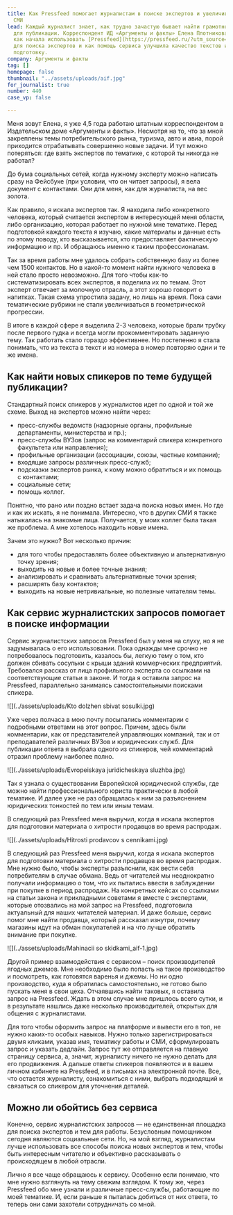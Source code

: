 ```yaml
---
title: Как Pressfeed помогает журналистам в поиске экспертов и увеличивает производительность
  СМИ
lead: Каждый журналист знает, как трудно зачастую бывает найти грамотного эксперта
  для публикации. Корреспондент ИД «Аргументы и факты» Елена Плотникова рассказывает,
  как начала использовать [Pressfeed](https://pressfeed.ru/?utm_source=news&utm_medium=intro&utm_campaign=lead&utm_content=kak-pressfeed-pomogaet-zhurnalistam-v-poiske-ekspertov-i-uvelichivaet-proizvoditelnost-smi)
  для поиска экспертов и как помощь сервиса улучшила качество текстов и ускорила их
  подготовку.
company: Аргументы и факты
tag: []
homepage: false
thumbnail: "../assets/uploads/aif.jpg"
for_journalist: true
number: 440
case_vp: false

---
```

Меня зовут Елена, я уже 4,5 года работаю штатным корреспондентом в Издательском доме «Аргументы и факты». Несмотря на то, что за мной закреплены темы потребительского рынка, туризма, авто и авиа, порой приходится отрабатывать совершенно новые задачи. И тут можно потеряться: где взять экспертов по тематике, с которой ты никогда не работал?

До бума социальных сетей, когда нужному эксперту можно написать сразу на Фейсбуке (при условии, что он читает запросы), я вела документ с контактами. Они для меня, как для журналиста, на вес золота.

Как правило, я искала экспертов так. Я находила либо конкретного человека, который считается экспертом в интересующей меня области, либо организацию, которая работает по нужной мне тематике. Перед подготовкой каждого текста я изучаю, какие материалы и данные есть по этому поводу, кто высказывается, кто предоставляет фактическую информацию и пр. И обращаюсь именно к таким профессионалам.

Так за время работы мне удалось собрать собственную базу из более чем 1500 контактов. Но в какой-то момент найти нужного человека в ней стало просто невозможно. Для того чтобы как-то систематизировать всех экспертов, я поделила их по темам. Этот эксперт отвечает за молочную отрасль, а этот хорошо говорит о напитках. Такая схема упростила задачу, но лишь на время. Пока сами тематические рубрики не стали увеличиваться в геометрической прогрессии.

В итоге в каждой сфере я выделила 2-3 человека, которые брали трубку после первого гудка и всегда могли прокомментировать заданную тему. Так работать стало гораздо эффективнее. Но постепенно я стала понимать, что из текста в текст и из номера в номер повторяю одни и те же имена.

## Как найти новых спикеров по теме будущей публикации?

Стандартный поиск спикеров у журналистов идет по одной и той же схеме. Выход на экспертов можно найти через:

* пресс-службы ведомств (надзорные органы, профильные департаменты, министерства и пр.);
* пресс-службы ВУЗов (запрос на комментарий спикера конкретного факультета или направления);
* профильные организации (ассоциации, союзы, частные компании);
* входящие запросы различных пресс-служб;
* подсказки экспертов рынка, к кому можно обратиться и их помощь с контактами;
* социальные сети;
* помощь коллег.

Понятно, что рано или поздно встает задача поиска новых имен. Но где и как их искать, я не понимала. Интересно, что в других СМИ я также натыкалась на знакомые лица. Получается, у моих коллег была такая же проблема. А мне хотелось находить новые имена.

Зачем это нужно? Вот несколько причин:

* для того чтобы предоставлять более объективную и альтернативную точку зрения;
* выходить на новые и более точные знания;
* анализировать и сравнивать альтернативные точки зрения;
* расширять базу контактов;
* выходить на новые нетривиальные, но полезные читателям темы.

## Как сервис журналистских запросов помогает в поиске информации

Сервис журналистских запросов Pressfeed был у меня на слуху, но я не задумывалась о его использовании. Пока однажды мне срочно не потребовалось подготовить, казалось бы, легкую тему о том, кто должен сбивать сосульки с крыши зданий коммерческих предприятий. Требовался рассказ от лица профильного эксперта со ссылками на соответствующие статьи в законе. И тогда я оставила запрос на Pressfeed, параллельно занимаясь самостоятельными поисками спикера.

![](../assets/uploads/Kto dolzhen sbivat sosulki.jpg)

Уже через полчаса в мою почту посыпались комментарии с подробными ответами на этот вопрос. Причем, здесь были комментарии, как от представителей управляющих компаний, так и от преподавателей различных ВУЗов и юридических служб. Для публикации ответа я выбрала одного из спикеров, чей комментарий отразил проблему наиболее полно.

![](../assets/uploads/Evropeiskaya juridicheskaya sluzhba.jpg)

Так я узнала о существовании Европейской юридической службы, где можно найти профессионального юриста практически в любой тематике. И далее уже не раз обращалась к ним за разъяснением юридических тонкостей по тем или иным темам.

В следующий раз Pressfeed меня выручил, когда я искала экспертов для подготовки материала о хитрости продавцов во время распродаж.

![](../assets/uploads/Hitrosti prodavcov s cennikami.jpg)

В следующий раз Pressfeed меня выручил, когда я искала экспертов для подготовки материала о хитрости продавцов во время распродаж. Мне нужно было, чтобы эксперты разъяснили, как вести себя потребителям в случае обмана. Ведь от читателей мы неоднократно получали информацию о том, что их пытались ввести в заблуждении при покупке в период распродаж. На конкретных кейсах со ссылками на статьи закона и прикладными советами я вместе с экспертами, которые отозвались на мой запрос на Pressfeed, подготовила актуальный для наших читателей материал. И даже больше, сервис помог мне найти продавца, который рассказал изнутри, почему магазины идут на обман покупателей и на что лучше обратить внимание при покупке.

![](../assets/uploads/Mahinacii so skidkami_aif-1.jpg)

Другой пример взаимодействия с сервисом – поиск производителей ягодных джемов. Мне необходимо было попасть на такое производство и посмотреть, как готовятся варенья и джемы. Но ни одно производство, куда я обратилась самостоятельно, не готово было пускать меня в свои цеха. Отчаявшись найти таковых, я оставила запрос на Pressfeed. Ждать в этом случае мне пришлось всего сутки, и в результате нашлись даже несколько производителей, открытых для общения с журналистами.

Для того чтобы оформить запрос на платформе и вывести его в топ, не нужно каких-то особых навыков. Нужно только зарегистрироваться двумя кликами, указав имя, тематику работы и СМИ, сформулировать запрос и указать дедлайн. Запрос тут же отправляется на главную страницу сервиса, а, значит, журналисту ничего не нужно делать для его продвижения. А дальше ответы спикеров появляются и в вашем личном кабинете на Pressfeed, и в письмах на электронной почте. Все, что остается журналисту, ознакомиться с ними, выбрать подходящий и связаться со спикером для уточнения деталей.

## Можно ли обойтись без сервиса

Конечно, сервис журналистских запросов — не единственная площадка для поиска экспертов и тем для работы. Безусловным помощником сегодня являются социальные сети. Но, на мой взгляд, журналистам лучше использовать все способы поиска новых экспертов и тем, чтобы быть интересным читателю и объективно рассказывать о происходящем в любой отрасли.

Лично я все чаще обращаюсь к сервису. Особенно если понимаю, что мне нужно взглянуть на тему свежим взглядом. К тому же, через Pressfeed обо мне узнали и различные пресс-службы, работающие по моей тематике. И, если раньше я пыталась добиться от них ответа, то теперь они сами захотели сотрудничать со мной.
